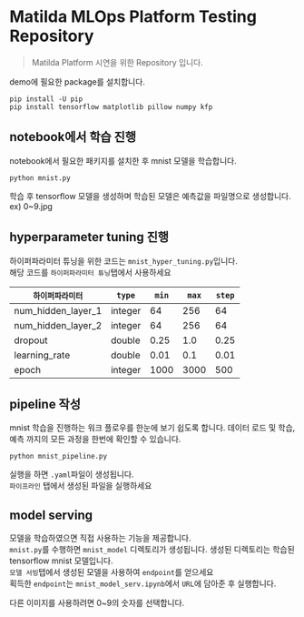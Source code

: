 # Matilda MLOps Platform Testing Repository
> Matilda Platform 시연을 위한 Repository 입니다.

demo에 필요한 package를 설치합니다.

```
pip install -U pip   
pip install tensorflow matplotlib pillow numpy kfp
```

## notebook에서 학습 진행
notebook에서 필요한 패키지를 설치한 후 mnist 모델을 학습합니다.
```commandline
python mnist.py
```
학습 후 tensorflow 모델을 생성하며 학습된 모델은 예측값을 파일명으로 생성합니다. ex) 0~9.jpg

## hyperparameter tuning 진행
하이퍼파라미터 튜닝을 위한 코드는 ```mnist_hyper_tuning.py```입니다.   
해당 코드를 ```하이퍼파라미터 튜닝```탭에서 사용하세요   

| `하이퍼파라미터`    | `type`   | `min` | `max`  | `step` |
|--------------------|--------|------|------|----|
| num_hidden_layer_1 | integer | 64   | 256  |64|
| num_hidden_layer_2 | integer | 64   | 256  |64|
| dropout | double | 0.25 | 1.0  | 0.25 |
| learning_rate | double | 0.01 | 0.1  | 0.01 |
| epoch | integer | 1000  | 3000 |500|

## pipeline 작성
mnist 학습을 진행하는 워크 플로우를 한눈에 보기 쉽도록 합니다.
데이터 로드 및 학습, 예측 까지의 모든 과정을 한번에 확인할 수 있습니다.
```commandline
python mnist_pipeline.py
```
실행을 하면 `.yaml`파일이 생성됩니다.   
```파이프라인``` 탭에서 생성된 파일을 실행하세요

## model serving
모델을 학습하였으면 직접 사용하는 기능을 제공합니다.   
`mnist.py`를 수행하면 `mnist_model` 디렉토리가 생성됩니다. 생성된 디렉토리는 학습된 tensorflow mnist 모델입니다.   
```모델 서빙```탭에서 생성된 모델을 사용하여 `endpoint`를 얻으세요   
획득한 `endpoint`는 `mnist_model_serv.ipynb`에서 `URL`에 담아준 후 실행합니다.   
   
다른 이미지를 사용하려면 0~9의 숫자를 선택합니다.
